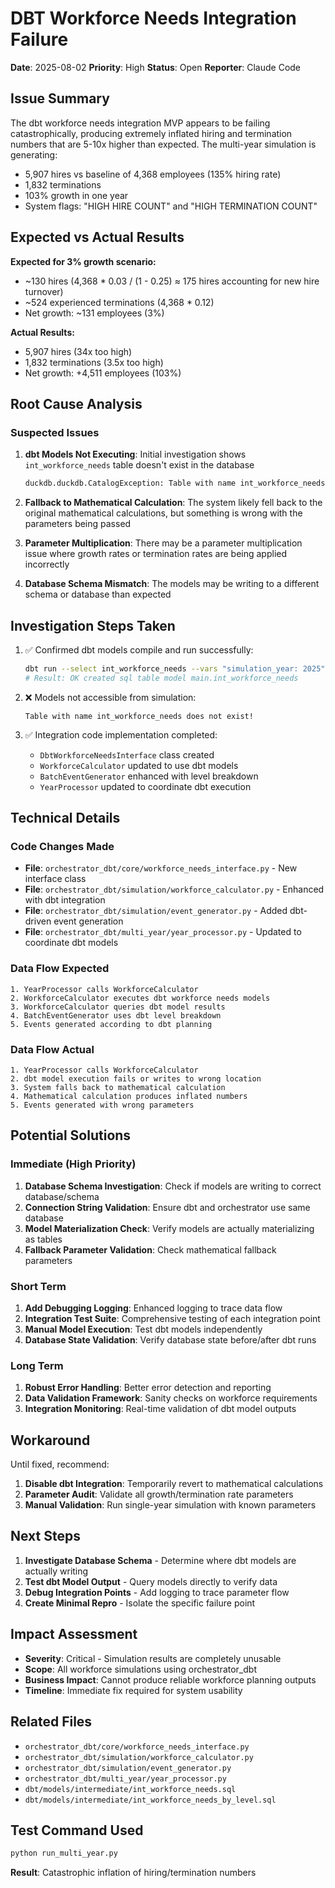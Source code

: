 # DBT Workforce Needs Integration Failure

**Date**: 2025-08-02
**Priority**: High
**Status**: Open
**Reporter**: Claude Code

## Issue Summary

The dbt workforce needs integration MVP appears to be failing catastrophically, producing extremely inflated hiring and termination numbers that are 5-10x higher than expected. The multi-year simulation is generating:

- 5,907 hires vs baseline of 4,368 employees (135% hiring rate)
- 1,832 terminations
- 103% growth in one year
- System flags: "HIGH HIRE COUNT" and "HIGH TERMINATION COUNT"

## Expected vs Actual Results

**Expected for 3% growth scenario:**
- ~130 hires (4,368 * 0.03 / (1 - 0.25) ≈ 175 hires accounting for new hire turnover)
- ~524 experienced terminations (4,368 * 0.12)
- Net growth: ~131 employees (3%)

**Actual Results:**
- 5,907 hires (34x too high)
- 1,832 terminations (3.5x too high)
- Net growth: +4,511 employees (103%)

## Root Cause Analysis

### Suspected Issues

1. **dbt Models Not Executing**: Initial investigation shows `int_workforce_needs` table doesn't exist in the database
   ```bash
   duckdb.duckdb.CatalogException: Table with name int_workforce_needs does not exist!
   ```

2. **Fallback to Mathematical Calculation**: The system likely fell back to the original mathematical calculations, but something is wrong with the parameters being passed

3. **Parameter Multiplication**: There may be a parameter multiplication issue where growth rates or termination rates are being applied incorrectly

4. **Database Schema Mismatch**: The models may be writing to a different schema or database than expected

## Investigation Steps Taken

1. ✅ Confirmed dbt models compile and run successfully:
   ```bash
   dbt run --select int_workforce_needs --vars "simulation_year: 2025"
   # Result: OK created sql table model main.int_workforce_needs
   ```

2. ❌ Models not accessible from simulation:
   ```
   Table with name int_workforce_needs does not exist!
   ```

3. ✅ Integration code implementation completed:
   - `DbtWorkforceNeedsInterface` class created
   - `WorkforceCalculator` updated to use dbt models
   - `BatchEventGenerator` enhanced with level breakdown
   - `YearProcessor` updated to coordinate dbt execution

## Technical Details

### Code Changes Made
- **File**: `orchestrator_dbt/core/workforce_needs_interface.py` - New interface class
- **File**: `orchestrator_dbt/simulation/workforce_calculator.py` - Enhanced with dbt integration
- **File**: `orchestrator_dbt/simulation/event_generator.py` - Added dbt-driven event generation
- **File**: `orchestrator_dbt/multi_year/year_processor.py` - Updated to coordinate dbt models

### Data Flow Expected
```
1. YearProcessor calls WorkforceCalculator
2. WorkforceCalculator executes dbt workforce needs models
3. WorkforceCalculator queries dbt model results
4. BatchEventGenerator uses dbt level breakdown
5. Events generated according to dbt planning
```

### Data Flow Actual
```
1. YearProcessor calls WorkforceCalculator
2. dbt model execution fails or writes to wrong location
3. System falls back to mathematical calculation
4. Mathematical calculation produces inflated numbers
5. Events generated with wrong parameters
```

## Potential Solutions

### Immediate (High Priority)
1. **Database Schema Investigation**: Check if models are writing to correct database/schema
2. **Connection String Validation**: Ensure dbt and orchestrator use same database
3. **Model Materialization Check**: Verify models are actually materializing as tables
4. **Fallback Parameter Validation**: Check mathematical fallback parameters

### Short Term
1. **Add Debugging Logging**: Enhanced logging to trace data flow
2. **Integration Test Suite**: Comprehensive testing of each integration point
3. **Manual Model Execution**: Test dbt models independently
4. **Database State Validation**: Verify database state before/after dbt runs

### Long Term
1. **Robust Error Handling**: Better error detection and reporting
2. **Data Validation Framework**: Sanity checks on workforce requirements
3. **Integration Monitoring**: Real-time validation of dbt model outputs

## Workaround

Until fixed, recommend:
1. **Disable dbt Integration**: Temporarily revert to mathematical calculations
2. **Parameter Audit**: Validate all growth/termination rate parameters
3. **Manual Validation**: Run single-year simulation with known parameters

## Next Steps

1. **Investigate Database Schema** - Determine where dbt models are actually writing
2. **Test dbt Model Output** - Query models directly to verify data
3. **Debug Integration Points** - Add logging to trace parameter flow
4. **Create Minimal Repro** - Isolate the specific failure point

## Impact Assessment

- **Severity**: Critical - Simulation results are completely unusable
- **Scope**: All workforce simulations using orchestrator_dbt
- **Business Impact**: Cannot produce reliable workforce planning outputs
- **Timeline**: Immediate fix required for system usability

## Related Files

- `orchestrator_dbt/core/workforce_needs_interface.py`
- `orchestrator_dbt/simulation/workforce_calculator.py`
- `orchestrator_dbt/simulation/event_generator.py`
- `orchestrator_dbt/multi_year/year_processor.py`
- `dbt/models/intermediate/int_workforce_needs.sql`
- `dbt/models/intermediate/int_workforce_needs_by_level.sql`

## Test Command Used

```bash
python run_multi_year.py
```

**Result**: Catastrophic inflation of hiring/termination numbers
